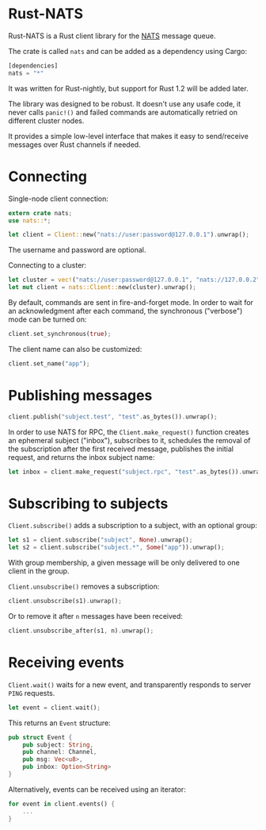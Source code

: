 Rust-NATS
=========

Rust-NATS is a Rust client library for the [NATS](https://nats.io) message
queue.

The crate is called `nats` and can be added as a dependency using Cargo:

```rust
[dependencies]
nats = "*"
```

It was written for Rust-nightly, but support for Rust 1.2 will be added later.

The library was designed to be robust. It doesn't use any usafe code, it never
calls `panic!()` and failed commands are automatically retried on different
cluster nodes.

It provides a simple low-level interface that makes it easy to send/receive
messages over Rust channels if needed.

Connecting
==========

Single-node client connection:

```rust
extern crate nats;
use nats::*;

let client = Client::new("nats://user:password@127.0.0.1").unwrap();
```

The username and password are optional.

Connecting to a cluster:

```rust
let cluster = vec!("nats://user:password@127.0.0.1", "nats://127.0.0.2");
let mut client = nats::Client::new(cluster).unwrap();
```

By default, commands are sent in fire-and-forget mode. In order to wait for an
acknowledgment after each command, the synchronous ("verbose") mode can be
turned on:

```rust
client.set_synchronous(true);
```

The client name can also be customized:

```rust
client.set_name("app");
```

Publishing messages
===================

```rust
client.publish("subject.test", "test".as_bytes()).unwrap();
```

In order to use NATS for RPC, the `Client.make_request()` function creates an
ephemeral subject ("inbox"), subscribes to it, schedules the removal of the
subscription after the first received message, publishes the initial request,
and returns the inbox subject name:

```rust
let inbox = client.make_request("subject.rpc", "test".as_bytes()).unwrap();
```

Subscribing to subjects
=======================

`Client.subscribe()` adds a subscription to a subject, with an optional group:

```rust
let s1 = client.subscribe("subject", None).unwrap();
let s2 = client.subscribe("subject.*", Some("app")).unwrap();
```

With group membership, a given message will be only delivered to one client in
the group.

`Client.unsubscribe()` removes a subscription:

```rust
client.unsubscribe(s1).unwrap();
```

Or to remove it after `n` messages have been received:

```rust
client.unsubscribe_after(s1, n).unwrap();
```

Receiving events
================

`Client.wait()` waits for a new event, and transparently responds to server
`PING` requests.

```rust
let event = client.wait();
```

This returns an `Event` structure:
```rust
pub struct Event {
    pub subject: String,
    pub channel: Channel,
    pub msg: Vec<u8>,
    pub inbox: Option<String>
}
```

Alternatively, events can be received using an iterator:

```rust
for event in client.events() {
    ...
}
```
